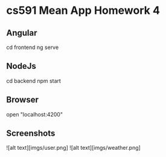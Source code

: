 # cs591 Mean App Homework 4

## Angular
cd frontend
ng serve

## NodeJs
cd backend
npm start

## Browser
open "localhost:4200"

## Screenshots
![alt text][imgs/user.png]
![alt text][imgs/weather.png]
